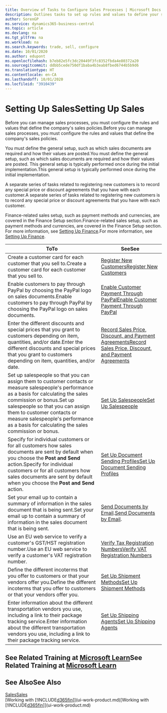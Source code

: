 ```yaml
---
title: Overview of Tasks to Configure Sales Processes | Microsoft Docs
description: Outlines tasks to set up rules and values to define your sales policies and processes.
author: SorenGP
ms.service: dynamics365-business-central
ms.topic: article
ms.devlang: na
ms.tgt_pltfrm: na
ms.workload: na
ms.search.keywords: trade, sell, configure
ms.date: 10/01/2020
ms.author: edupont
ms.openlocfilehash: b7eb82e5fc3dc20449f3fc8352fbda4e80372a20
ms.sourcegitcommit: ddbb5cede750df1baba4b3eab8fbed6744b5b9d6
ms.translationtype: HT
ms.contentlocale: en-CA
ms.lasthandoff: 10/01/2020
ms.locfileid: "3910439"
---
```

# <a name="setting-up-sales"></a><span data-ttu-id="cf88b-103">Setting Up Sales</span><span class="sxs-lookup"><span data-stu-id="cf88b-103">Setting Up Sales</span></span>
<span data-ttu-id="cf88b-104">Before you can manage sales processes, you must configure the rules and values that define the company's sales policies.</span><span class="sxs-lookup"><span data-stu-id="cf88b-104">Before you can manage sales processes, you must configure the rules and values that define the company's sales policies.</span></span>

<span data-ttu-id="cf88b-105">You must define the general setup, such as which sales documents are required and how their values are posted.</span><span class="sxs-lookup"><span data-stu-id="cf88b-105">You must define the general setup, such as which sales documents are required and how their values are posted.</span></span> <span data-ttu-id="cf88b-106">This general setup is typically performed once during the initial implementation.</span><span class="sxs-lookup"><span data-stu-id="cf88b-106">This general setup is typically performed once during the initial implementation.</span></span>

<span data-ttu-id="cf88b-107">A separate series of tasks related to registering new customers is to record any special price or discount agreements that you have with each customer.</span><span class="sxs-lookup"><span data-stu-id="cf88b-107">A separate series of tasks related to registering new customers is to record any special price or discount agreements that you have with each customer.</span></span>

<span data-ttu-id="cf88b-108">Finance-related sales setup, such as payment methods and currencies, are covered in the Finance Setup section.</span><span class="sxs-lookup"><span data-stu-id="cf88b-108">Finance-related sales setup, such as payment methods and currencies, are covered in the Finance Setup section.</span></span> <span data-ttu-id="cf88b-109">For more information, see [Setting Up Finance](finance-setup-finance.md).</span><span class="sxs-lookup"><span data-stu-id="cf88b-109">For more information, see [Setting Up Finance](finance-setup-finance.md).</span></span>

| <span data-ttu-id="cf88b-110">To</span><span class="sxs-lookup"><span data-stu-id="cf88b-110">To</span></span> | <span data-ttu-id="cf88b-111">See</span><span class="sxs-lookup"><span data-stu-id="cf88b-111">See</span></span> |
| --- | --- |
| <span data-ttu-id="cf88b-112">Create a customer card for each customer that you sell to.</span><span class="sxs-lookup"><span data-stu-id="cf88b-112">Create a customer card for each customer that you sell to.</span></span> |[<span data-ttu-id="cf88b-113">Register New Customers</span><span class="sxs-lookup"><span data-stu-id="cf88b-113">Register New Customers</span></span>](sales-how-register-new-customers.md) |
| <span data-ttu-id="cf88b-114">Enable customers to pay through PayPal by choosing the PayPal logo on sales documents.</span><span class="sxs-lookup"><span data-stu-id="cf88b-114">Enable customers to pay through PayPal by choosing the PayPal logo on sales documents.</span></span> |[<span data-ttu-id="cf88b-115">Enable Customer Payment Through PayPal</span><span class="sxs-lookup"><span data-stu-id="cf88b-115">Enable Customer Payment Through PayPal</span></span>](sales-how-enable-payment-service-extensions.md) |
| <span data-ttu-id="cf88b-116">Enter the different discounts and special prices that you grant to customers depending on item, quantities, and/or date.</span><span class="sxs-lookup"><span data-stu-id="cf88b-116">Enter the different discounts and special prices that you grant to customers depending on item, quantities, and/or date.</span></span> |[<span data-ttu-id="cf88b-117">Record Sales Price, Discount, and Payment Agreements</span><span class="sxs-lookup"><span data-stu-id="cf88b-117">Record Sales Price, Discount, and Payment Agreements</span></span>](sales-how-record-sales-price-discount-payment-agreements.md) |
| <span data-ttu-id="cf88b-118">Set up salespeople so that you can assign them to customer contacts or measure salespeople's performance as a basis for calculating the sales commission or bonus.</span><span class="sxs-lookup"><span data-stu-id="cf88b-118">Set up salespeople so that you can assign them to customer contacts or measure salespeople's performance as a basis for calculating the sales commission or bonus.</span></span> |[<span data-ttu-id="cf88b-119">Set Up Salespeople</span><span class="sxs-lookup"><span data-stu-id="cf88b-119">Set Up Salespeople</span></span>](sales-how-setup-salespeople.md) |
| <span data-ttu-id="cf88b-120">Specify for individual customers or for all customers how sales documents are sent by default when you choose the **Post and Send** action.</span><span class="sxs-lookup"><span data-stu-id="cf88b-120">Specify for individual customers or for all customers how sales documents are sent by default when you choose the **Post and Send** action.</span></span> |[<span data-ttu-id="cf88b-121">Set Up Document Sending Profiles</span><span class="sxs-lookup"><span data-stu-id="cf88b-121">Set Up Document Sending Profiles</span></span>](sales-how-setup-document-send-profiles.md) |
| <span data-ttu-id="cf88b-122">Set your email up to contain a summary of information in the sales document that is being sent.</span><span class="sxs-lookup"><span data-stu-id="cf88b-122">Set your email up to contain a summary of information in the sales document that is being sent.</span></span> |<span data-ttu-id="cf88b-123">[Send Documents by Email](ui-how-send-documents-email.md).</span><span class="sxs-lookup"><span data-stu-id="cf88b-123">[Send Documents by Email](ui-how-send-documents-email.md).</span></span> |
|<span data-ttu-id="cf88b-124">Use an EU web service to verify a customer's GST/HST registration number.</span><span class="sxs-lookup"><span data-stu-id="cf88b-124">Use an EU web service to verify a customer's VAT registration number.</span></span>|[<span data-ttu-id="cf88b-125">Verify Tax Registration Numbers</span><span class="sxs-lookup"><span data-stu-id="cf88b-125">Verify VAT Registration Numbers</span></span>](finance-setup-vat.md)|
|<span data-ttu-id="cf88b-126">Define the different incoterms that you offer to customers or that your vendors offer you.</span><span class="sxs-lookup"><span data-stu-id="cf88b-126">Define the different incoterms that you offer to customers or that your vendors offer you.</span></span>|[<span data-ttu-id="cf88b-127">Set Up Shipment Methods</span><span class="sxs-lookup"><span data-stu-id="cf88b-127">Set Up Shipment Methods</span></span>](sales-how-set-up-shipment-methods.md)|
|<span data-ttu-id="cf88b-128">Enter information about the different transportation vendors you use, including a link to their package tracking service.</span><span class="sxs-lookup"><span data-stu-id="cf88b-128">Enter information about the different transportation vendors you use, including a link to their package tracking service.</span></span>|[<span data-ttu-id="cf88b-129">Set Up Shipping Agents</span><span class="sxs-lookup"><span data-stu-id="cf88b-129">Set Up Shipping Agents</span></span>](sales-how-to-set-up-shipping-agents.md)|

## <a name="see-related-training-at-microsoft-learn"></a><span data-ttu-id="cf88b-130">See Related Training at [Microsoft Learn](/learn/paths/trade-get-started-dynamics-365-business-central/)</span><span class="sxs-lookup"><span data-stu-id="cf88b-130">See Related Training at [Microsoft Learn](/learn/paths/trade-get-started-dynamics-365-business-central/)</span></span>

## <a name="see-also"></a><span data-ttu-id="cf88b-131">See Also</span><span class="sxs-lookup"><span data-stu-id="cf88b-131">See Also</span></span>
[<span data-ttu-id="cf88b-132">Sales</span><span class="sxs-lookup"><span data-stu-id="cf88b-132">Sales</span></span>](sales-manage-sales.md)  
<span data-ttu-id="cf88b-133">[Working with [!INCLUDE[d365fin](includes/d365fin_md.md)]](ui-work-product.md)</span><span class="sxs-lookup"><span data-stu-id="cf88b-133">[Working with [!INCLUDE[d365fin](includes/d365fin_md.md)]](ui-work-product.md)</span></span>
